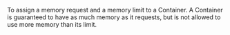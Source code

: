 To assign a memory request and a memory limit to a Container. A Container is guaranteed to have as much memory as it requests, but is not allowed to use more memory than its limit.
